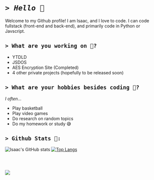 
# ***```> Hello 👋```***
Welcome to my Github profile!  I am Isaac, and I love to code. I can code fullstack (front-end and back-end), and primarily code in Python or Javscript.

## ```> What are you working on 🧐? ```
- YTDLD
- JSDOS
- AES Encryption Site (Completed)
- 4 other private projects (hopefully to be released soon)
## ```> What are your hobbies besides coding 👀? ```
*I often...*
- Play basketball
- Play video games
- Do research on random topics 
- Do my homework or study 😅
## ```> Github Stats 💯: ```
![Isaac's GitHub stats](https://github-readme-stats.vercel.app/api?username=isaaclk&theme=radical&show_icons=true&count_private=true)
[![Top Langs](https://github-readme-stats.vercel.app/api/top-langs/?username=isaaclk&layout=compact&theme=radical)](https://github.com/anuraghazra/github-readme-stats)
<p><img src="https://github-readme-streak-stats.herokuapp.com/?user=isaaclk&theme=radical" alt="" /></p><br>


![](https://komarev.com/ghpvc/?username=IsaacLK&style=for-the-badge)

<!---
IsaacLK/IsaacLK is a ✨ special ✨ repository because its `README.md` (this file) appears on your GitHub profile.
You can click the Preview link to take a look at your changes.
--->
